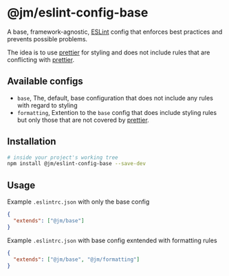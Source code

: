 # @jm/eslint-config-base

A base, framework-agnostic, [ESLint](http://eslint.org/) config that enforces
best practices and prevents possible problems.

The idea is to use [prettier](https://prettier.io) for styling and does not include
rules that are conflicting with [prettier](https://prettier.io).

## Available configs

- `base`, The, default, base configuration that does not include any rules with regard to styling
- `formatting`, Extention to the `base` config that does include styling rules but only those that are not covered by [prettier](https://prettier.io).

## Installation

```sh
# inside your project's working tree
npm install @jm/eslint-config-base --save-dev
```

## Usage

Example `.eslintrc.json` with only the base config

```json
{
  "extends": ["@jm/base"]
}
```

Example `.eslintrc.json` with base config exntended with formatting rules

```json
{
  "extends": ["@jm/base", "@jm/formatting"]
}
```
